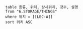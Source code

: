 
```dataview
table 종류, 위치, 상세위치, 갯수, 설명
from "6.STORAGE/THINGS"
where 위치 = [[LEC-A]]
sort 위치 ASC
```

